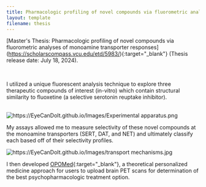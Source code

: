 ```yaml
---
title: Pharmacologic profiling of novel compounds via fluorometric analyses of monoamine transporter responses
layout: template
filename: thesis
---
```



[Master's Thesis: Pharmacologic profiling of novel compounds via fluorometric analyses of monoamine transporter responses]
(https://scholarscompass.vcu.edu/etd/5983/){:target="_blank"} (Thesis release date: July 18, 2024).

<br>

I utilized a unique fluorescent analysis technique to explore three therapeutic compounds of interest (in-vitro) which contain structural similarity to 
fluoxetine (a selective serotonin reuptake inhibitor).

<br>

<img src="https://EyeCanDoIt.github.io/Images/Experimental apparatus.png" alt="https://EyeCanDoIt.github.io/Images/Experimental apparatus.png" loading="lazy"> 

<br>

My assays allowed me to measure selectivity of these novel compounds at the monoamine transporters (SERT, DAT, and NET) and ultimately classify each based off of their
selectivity profiles.

<img src="https://EyeCanDoIt.github.io/Images/transport mechanisms.jpg" alt="https://EyeCanDoIt.github.io/Images/transport mechanisms.jpg" loading="lazy"> 

<br>

I then developed [OPOMed](https://ashkhan.net/opomed){:target="_blank"}, a theoretical personalized medicine approach for users 
to upload brain PET scans for determination of the best psychopharmacologic treatment option.


